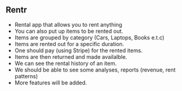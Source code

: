 ## Rentr

- Rental app that allows you to rent anything
- You can also put up items to be rented out.
- Items are grouped by category (Cars, Laptops, Books e.t.c)
- Items are rented out for a specific duration.
- One should pay (using Stripe) for the rented items.
- Items are then returned and made availalble.
- We can see the rental history of an item.
- We should be able to see some analyses, reports (revenue, rent patterns)
- More features will be added.
